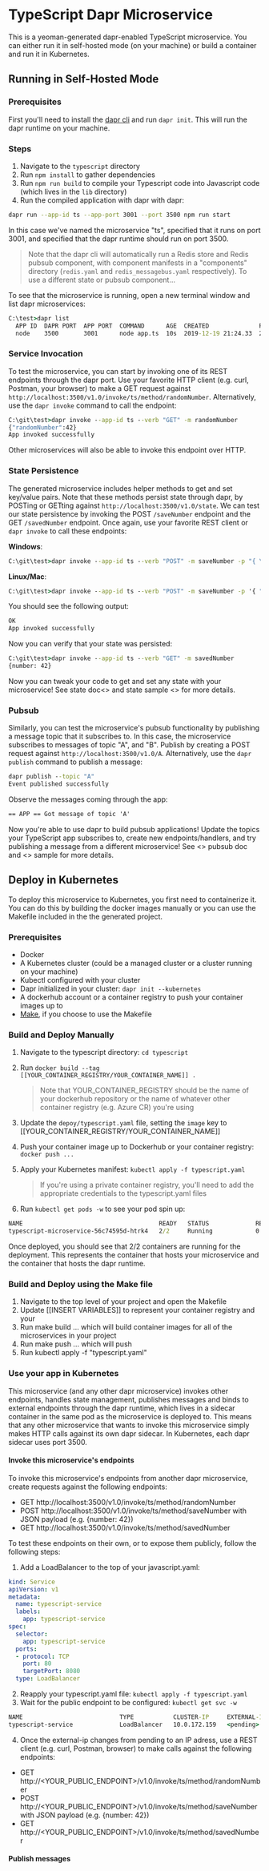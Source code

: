 # TypeScript Dapr Microservice
This is a yeoman-generated dapr-enabled TypeScript microservice. You can either run it in self-hosted mode (on your machine) or build a container and run it in Kubernetes.

## Running in Self-Hosted Mode

### Prerequisites

First you'll need to install the [dapr cli](https://github.com/dapr/cli/releases) and run `dapr init`. This will run the dapr runtime on your machine.

### Steps

1. Navigate to the `typescript` directory
2. Run `npm install` to gather dependencies
3. Run `npm run build` to compile your Typescript code into Javascript code (which lives in the `lib` directory)
3. Run the compiled application with dapr with dapr:

```bash
dapr run --app-id ts --app-port 3001 --port 3500 npm run start
```

In this case we've named the microservice "ts", specified that it runs on port 3001, and specified that the dapr runtime should run on port 3500. 

> Note that the dapr cli will automatically run a Redis store and Redis pubsub component, with component manifests in a "components" directory (`redis.yaml` and `redis_messagebus.yaml` respectively). To use a different state or pubsub component...

To see that the microservice is running, open a new terminal window and list dapr microservices:

```cmd
C:\test>dapr list
  APP ID  DAPR PORT  APP PORT  COMMAND      AGE  CREATED              PID
  node    3500       3001      node app.ts  10s  2019-12-19 21:24.33  25388
```

### Service Invocation
To test the microservice, you can start by invoking one of its REST endpoints through the dapr port. Use your favorite HTTP client (e.g. curl, Postman, your browser) to make a GET request against `http://localhost:3500/v1.0/invoke/ts/method/randomNumber`. Alternatively, use the `dapr invoke` command to call the endpoint:

```cmd
C:\git\test>dapr invoke --app-id ts --verb "GET" -m randomNumber
{"randomNumber":42}
App invoked successfully
```

Other microservices will also be able to invoke this endpoint over HTTP.

### State Persistence

The generated microservice includes helper methods to get and set key/value pairs. Note that these methods persist state through dapr, by POSTing or GETting against `http://localhost:3500/v1.0/state`. We can test our state persistence by invoking the POST `/saveNumber` endpoint and the GET `/savedNumber` endpoint. Once again, use your favorite REST client or `dapr invoke` to call these endpoints: 

**Windows**:
```cmd
C:\git\test>dapr invoke --app-id ts --verb "POST" -m saveNumber -p "{ \"number\": 42 }"
```

**Linux/Mac**:
```cmd
C:\git\test>dapr invoke --app-id ts --verb "POST" -m saveNumber -p '{ "number": 42 }'
```

You should see the following output:
```cmd
OK
App invoked successfully
```

Now you can verify that your state was persisted:
```cmd
C:\git\test>dapr invoke --app-id ts --verb "GET" -m savedNumber
{number: 42}
```

Now you can tweak your code to get and set any state with your microservice! See state doc<<Insert doc>> and state sample <<Insert sample>> for more details.

### Pubsub
Similarly, you can test the microservice's pubsub functionality by publishing a message topic that it subscribes to. In this case, the microservice subscribes to messages of topic "A", and "B". Publish by creating a POST request against `http://localhost:3500/v1.0/A`. Alternatively, use the `dapr publish` command to publish a message: 

```cmd
dapr publish --topic "A"
Event published successfully
```

Observe the messages coming through the app: 

```cmd
== APP == Got message of topic 'A'
```

Now you're able to use dapr to build pubsub applications! Update the topics your TypeScript app subscribes to, create new endpoints/handlers, and try publishing a message from a different microservice! See <<Insert doc>> pubsub doc and <<Insert sample>> sample for more details.

## Deploy in Kubernetes

To deploy this microservice to Kubernetes, you first need to containerize it. You can do this by building the docker images manually or you can use the Makefile included in the the generated project.

### Prerequisites

- Docker
- A Kubernetes cluster (could be a managed cluster or a cluster running on your machine)
- Kubectl configured with your cluster
- Dapr initialized in your cluster: `dapr init --kubernetes`
- A dockerhub account or a container registry to push your container images up to
- [Make](https://www.gnu.org/software/make/), if you choose to use the Makefile

### Build and Deploy Manually

1. Navigate to the typescript directory: `cd typescript`
2. Run `docker build --tag [[YOUR_CONTAINER_REGISTRY/YOUR_CONTAINER_NAME]] .`
    > Note that YOUR_CONTAINER_REGISTRY should be the name of your dockerhub repository or the name of whatever other container registry (e.g. Azure CR) you're using
3. Update the `depoy/typescript.yaml` file, setting the `image` key to [[YOUR_CONTAINER_REGISTRY/YOUR_CONTAINER_NAME]]
4. Push your container image up to Dockerhub or your container registry: `docker push ...`
5. Apply your Kubernetes manifest: `kubectl apply -f typescript.yaml`

    > If you're using a private container registry, you'll need to add the appropriate credentials to the typescript.yaml files
6. Run `kubectl get pods -w` to see your pod spin up:

```cmd
NAME                                      READY   STATUS             RESTARTS   AGE
typescript-microservice-56c74595d-htrk4   2/2     Running            0          6s
```

Once deployed, you should see that 2/2 containers are running for the deployment. This represents the container that hosts your microservice and the container that hosts the dapr runtime.

### Build and Deploy using the Make file

1. Navigate to the top level of your project and open the Makefile
2. Update [[INSERT VARIABLES]] to represent your container registry and your 
2. Run make build ... which will build container images for all of the microservices in your project
3. Run make push ... which will push 
4. Run kubectl apply -f "typescript.yaml"

### Use your app in Kubernetes

This microservice (and any other dapr microservice) invokes other endpoints, handles state management, publishes messages and binds to external endpoints through the dapr runtime, which lives in a sidecar container in the same pod as the microservice is deployed to. This means that any other microservice that wants to invoke this microservice simply makes HTTP calls against its own dapr sidecar. In Kubernetes, each dapr sidecar uses port 3500.

#### Invoke this microservice's endpoints

To invoke this microservice's endpoints from another dapr microservice, create requests against the following endpoints:

- GET http://localhost:3500/v1.0/invoke/ts/method/randomNumber
- POST http://localhost:3500/v1.0/invoke/ts/method/saveNumber with JSON payload (e.g. {number: 42})
- GET http://localhost:3500/v1.0/invoke/ts/method/savedNumber

To test these endpoints on their own, or to expose them publicly, follow the following steps:

1. Add a LoadBalancer to the top of your javascript.yaml:

```yaml
kind: Service
apiVersion: v1
metadata:
  name: typescript-service
  labels:
    app: typescript-service
spec:
  selector:
    app: typescript-service
  ports:
  - protocol: TCP
    port: 80
    targetPort: 8080
  type: LoadBalancer
```

2. Reapply your typescript.yaml file: `kubectl apply -f typescript.yaml`
3. Wait for the public endpoint to be configured: `kubectl get svc -w`

```cmd
NAME                           TYPE           CLUSTER-IP     EXTERNAL-IP    PORT(S)            AGE
typescript-service             LoadBalancer   10.0.172.159   <pending>      80:32632/TCP       7s
```

4. Once the external-ip changes from pending to an IP adress, use a REST client (e.g. curl, Postman, browser) to make calls against the following endpoints:

- GET http://<YOUR_PUBLIC_ENDPOINT>/v1.0/invoke/ts/method/randomNumber
- POST http://<YOUR_PUBLIC_ENDPOINT>/v1.0/invoke/ts/method/saveNumber with JSON payload (e.g. {number: 42})
- GET http://<YOUR_PUBLIC_ENDPOINT>/v1.0/invoke/ts/method/savedNumber

#### Publish messages
